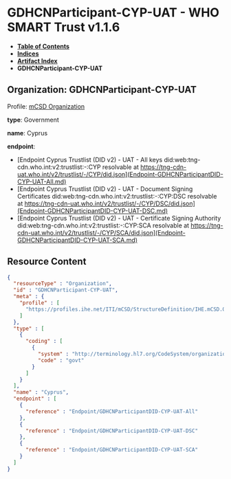 # GDHCNParticipant-CYP-UAT - WHO SMART Trust v1.1.6

* [**Table of Contents**](toc.md)
* [**Indices**](indices.md)
* [**Artifact Index**](artifacts.md)
* **GDHCNParticipant-CYP-UAT**

## Organization: GDHCNParticipant-CYP-UAT

Profile: [mCSD Organization](https://profiles.ihe.net/ITI/mCSD/4.0.0/StructureDefinition-IHE.mCSD.Organization.html)

**type**: Government

**name**: Cyprus

**endpoint**: 

* [Endpoint Cyprus Trustlist (DID v2) - UAT - All keys did:web:tng-cdn.who.int:v2:trustlist:-:CYP resolvable at https://tng-cdn-uat.who.int/v2/trustlist/-/CYP/did.json](Endpoint-GDHCNParticipantDID-CYP-UAT-All.md)
* [Endpoint Cyprus Trustlist (DID v2) - UAT - Document Signing Certificates did:web:tng-cdn.who.int:v2:trustlist:-:CYP:DSC resolvable at https://tng-cdn-uat.who.int/v2/trustlist/-/CYP/DSC/did.json](Endpoint-GDHCNParticipantDID-CYP-UAT-DSC.md)
* [Endpoint Cyprus Trustlist (DID v2) - UAT - Certificate Signing Authority did:web:tng-cdn.who.int:v2:trustlist:-:CYP:SCA resolvable at https://tng-cdn-uat.who.int/v2/trustlist/-/CYP/SCA/did.json](Endpoint-GDHCNParticipantDID-CYP-UAT-SCA.md)



## Resource Content

```json
{
  "resourceType" : "Organization",
  "id" : "GDHCNParticipant-CYP-UAT",
  "meta" : {
    "profile" : [
      "https://profiles.ihe.net/ITI/mCSD/StructureDefinition/IHE.mCSD.Organization"
    ]
  },
  "type" : [
    {
      "coding" : [
        {
          "system" : "http://terminology.hl7.org/CodeSystem/organization-type",
          "code" : "govt"
        }
      ]
    }
  ],
  "name" : "Cyprus",
  "endpoint" : [
    {
      "reference" : "Endpoint/GDHCNParticipantDID-CYP-UAT-All"
    },
    {
      "reference" : "Endpoint/GDHCNParticipantDID-CYP-UAT-DSC"
    },
    {
      "reference" : "Endpoint/GDHCNParticipantDID-CYP-UAT-SCA"
    }
  ]
}

```
